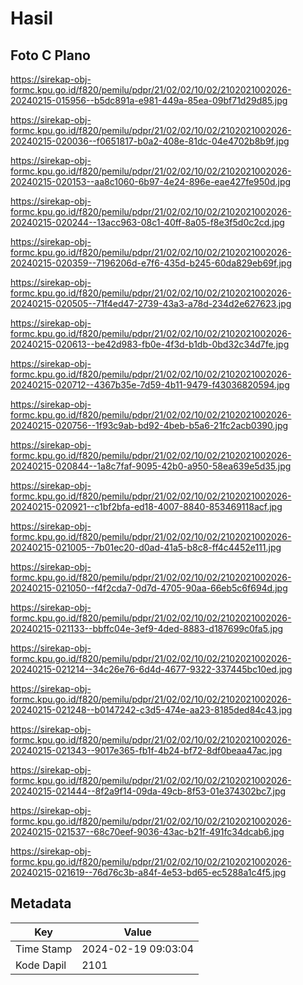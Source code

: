 # Hasil

## Foto C Plano

https://sirekap-obj-formc.kpu.go.id/f820/pemilu/pdpr/21/02/02/10/02/2102021002026-20240215-015956--b5dc891a-e981-449a-85ea-09bf71d29d85.jpg

https://sirekap-obj-formc.kpu.go.id/f820/pemilu/pdpr/21/02/02/10/02/2102021002026-20240215-020036--f0651817-b0a2-408e-81dc-04e4702b8b9f.jpg

https://sirekap-obj-formc.kpu.go.id/f820/pemilu/pdpr/21/02/02/10/02/2102021002026-20240215-020153--aa8c1060-6b97-4e24-896e-eae427fe950d.jpg

https://sirekap-obj-formc.kpu.go.id/f820/pemilu/pdpr/21/02/02/10/02/2102021002026-20240215-020244--13acc963-08c1-40ff-8a05-f8e3f5d0c2cd.jpg

https://sirekap-obj-formc.kpu.go.id/f820/pemilu/pdpr/21/02/02/10/02/2102021002026-20240215-020359--7196206d-e7f6-435d-b245-60da829eb69f.jpg

https://sirekap-obj-formc.kpu.go.id/f820/pemilu/pdpr/21/02/02/10/02/2102021002026-20240215-020505--71f4ed47-2739-43a3-a78d-234d2e627623.jpg

https://sirekap-obj-formc.kpu.go.id/f820/pemilu/pdpr/21/02/02/10/02/2102021002026-20240215-020613--be42d983-fb0e-4f3d-b1db-0bd32c34d7fe.jpg

https://sirekap-obj-formc.kpu.go.id/f820/pemilu/pdpr/21/02/02/10/02/2102021002026-20240215-020712--4367b35e-7d59-4b11-9479-f43036820594.jpg

https://sirekap-obj-formc.kpu.go.id/f820/pemilu/pdpr/21/02/02/10/02/2102021002026-20240215-020756--1f93c9ab-bd92-4beb-b5a6-21fc2acb0390.jpg

https://sirekap-obj-formc.kpu.go.id/f820/pemilu/pdpr/21/02/02/10/02/2102021002026-20240215-020844--1a8c7faf-9095-42b0-a950-58ea639e5d35.jpg

https://sirekap-obj-formc.kpu.go.id/f820/pemilu/pdpr/21/02/02/10/02/2102021002026-20240215-020921--c1bf2bfa-ed18-4007-8840-853469118acf.jpg

https://sirekap-obj-formc.kpu.go.id/f820/pemilu/pdpr/21/02/02/10/02/2102021002026-20240215-021005--7b01ec20-d0ad-41a5-b8c8-ff4c4452e111.jpg

https://sirekap-obj-formc.kpu.go.id/f820/pemilu/pdpr/21/02/02/10/02/2102021002026-20240215-021050--f4f2cda7-0d7d-4705-90aa-66eb5c6f694d.jpg

https://sirekap-obj-formc.kpu.go.id/f820/pemilu/pdpr/21/02/02/10/02/2102021002026-20240215-021133--bbffc04e-3ef9-4ded-8883-d187699c0fa5.jpg

https://sirekap-obj-formc.kpu.go.id/f820/pemilu/pdpr/21/02/02/10/02/2102021002026-20240215-021214--34c26e76-6d4d-4677-9322-337445bc10ed.jpg

https://sirekap-obj-formc.kpu.go.id/f820/pemilu/pdpr/21/02/02/10/02/2102021002026-20240215-021248--b0147242-c3d5-474e-aa23-8185ded84c43.jpg

https://sirekap-obj-formc.kpu.go.id/f820/pemilu/pdpr/21/02/02/10/02/2102021002026-20240215-021343--9017e365-fb1f-4b24-bf72-8df0beaa47ac.jpg

https://sirekap-obj-formc.kpu.go.id/f820/pemilu/pdpr/21/02/02/10/02/2102021002026-20240215-021444--8f2a9f14-09da-49cb-8f53-01e374302bc7.jpg

https://sirekap-obj-formc.kpu.go.id/f820/pemilu/pdpr/21/02/02/10/02/2102021002026-20240215-021537--68c70eef-9036-43ac-b21f-491fc34dcab6.jpg

https://sirekap-obj-formc.kpu.go.id/f820/pemilu/pdpr/21/02/02/10/02/2102021002026-20240215-021619--76d76c3b-a84f-4e53-bd65-ec5288a1c4f5.jpg


## Metadata

| Key        | Value               |
| ---------- | ------------------- |
| Time Stamp | 2024-02-19 09:03:04 |
| Kode Dapil | 2101                |



